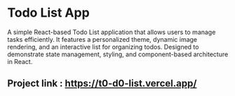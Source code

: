 # Todo List App

A simple React-based Todo List application that allows users to manage tasks efficiently. It features a personalized theme, dynamic image rendering, and an interactive list for organizing todos. Designed to demonstrate state management, styling, and component-based architecture in React.
## Project link : https://t0-d0-list.vercel.app/
